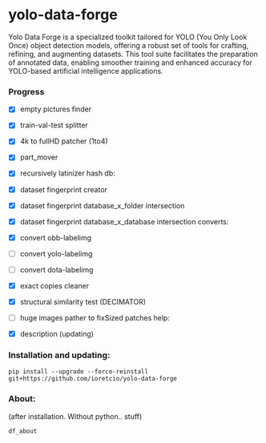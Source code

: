 # yolo-data-forge

Yolo Data Forge is a specialized toolkit tailored for YOLO (You Only Look Once) object detection models, offering a robust set of tools for crafting, refining, and augmenting datasets. This tool suite facilitates the preparation of annotated data, enabling smoother training and enhanced accuracy for YOLO-based artificial intelligence applications.

### Progress

- [x] empty pictures finder
- [x] train-val-test splitter
- [x] 4k to fullHD patcher (1to4)
- [x] part_mover
- [x] recursively latinizer
hash db:
- [x] dataset fingerprint creator
- [x] dataset fingerprint database_x_folder intersection
- [x] dataset fingerprint database_x_database intersection
converts:
- [x] convert obb-labelimg
- [ ] convert yolo-labelimg
- [ ] convert dota-labelimg

- [x] exact copies cleaner 
- [x] structural similarity test (DECIMATOR)


- [ ] huge images pather to fixSized patches
help:
- [x] description (updating)

### Installation and updating:


```
pip install --upgrade --force-reinstall  git+https://github.com/ioretcio/yolo-data-forge
```


### About:

(after installation. Without python.. stuff)

```
df_about
```